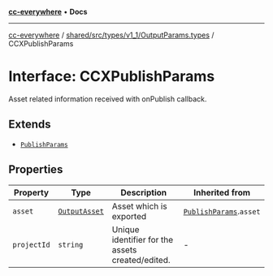 [**cc-everywhere**](../../../../../../index.md) • **Docs**

***

[cc-everywhere](../../../../../../index.md) / [shared/src/types/v1\_1/OutputParams.types](../index.md) / CCXPublishParams

# Interface: CCXPublishParams

Asset related information received with onPublish callback.

## Extends

- [`PublishParams`](PublishParams.md)

## Properties

| Property | Type | Description | Inherited from |
| ------ | ------ | ------ | ------ |
| `asset` | [`OutputAsset`](../../../Asset.types/interfaces/OutputAsset.md) | Asset which is exported | [`PublishParams`](PublishParams.md).`asset` |
| `projectId` | `string` | Unique identifier for the assets created/edited. | - |
